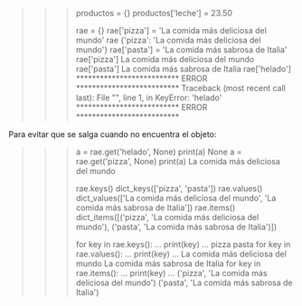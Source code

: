 >>> productos = {}
>>> productos['leche'] = 23.50
>>>
>>>
>>>
>>> rae = {}
>>> rae['pizza'] = 'La comida más deliciosa del mundo'
>>> rae
{'pizza': 'La comida más deliciosa del mundo'}
>>> rae['pasta'] = 'La comida más sabrosa de Italia'
>>> rae['pizza']
La comida más deliciosa del mundo
>>> rae['pasta']
La comida más sabrosa de Italia
>>> rae['helado']
************************** ERROR **************************
Traceback (most recent call last):
  File "<stdin>", line 1, in <module>
KeyError: 'helado'
************************** ERROR **************************


Para evitar que se salga cuando no encuentra el objeto:
>>> a = rae.get('helado', None)
>>> print(a)
None
>>> a = rae.get('pizza', None)
>>> print(a)
La comida más deliciosa del mundo
>>>
>>>
>>>
>>> rae.keys()
dict_keys(['pizza', 'pasta'])
>>> rae.values()
dict_values(['La comida más deliciosa del mundo', 'La comida más sabrosa de Italia'])
>>> rae.items()
dict_items([('pizza', 'La comida más deliciosa del mundo'), ('pasta', 'La comida más sabrosa de Italia')])
>>>
>>>
>>>
>>> for key in rae.keys():
...     print(key)
...
pizza
pasta
>>> for key in rae.values():
...     print(key)
...
La comida más deliciosa del mundo
La comida más sabrosa de Italia
>>> for key in rae.items():
...     print(key)
...
('pizza', 'La comida más deliciosa del mundo')
('pasta', 'La comida más sabrosa de Italia')
